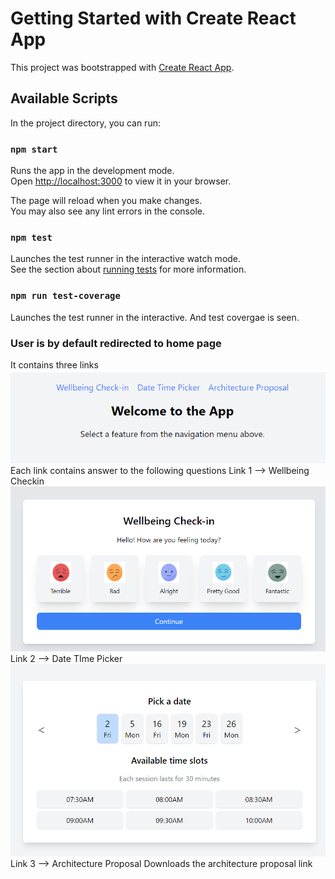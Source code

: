 # Getting Started with Create React App

This project was bootstrapped with [Create React App](https://github.com/facebook/create-react-app).

## Available Scripts

In the project directory, you can run:

### `npm start`

Runs the app in the development mode.\
Open [http://localhost:3000](http://localhost:3000) to view it in your browser.

The page will reload when you make changes.\
You may also see any lint errors in the console.

### `npm test`

Launches the test runner in the interactive watch mode.\
See the section about [running tests](https://facebook.github.io/create-react-app/docs/running-tests) for more information.

### `npm run test-coverage`
Launches the test runner in the interactive.
And test covergae is seen.

### User is by default redirected to home page
It contains three links 
![alt text](image.png)
Each link contains answer to the following questions
Link 1 --> Wellbeing Checkin
![alt text](image-1.png) 
Link 2 --> Date TIme Picker
![alt text](image-2.png) 
Link 3 --> Architecture Proposal
Downloads the architecture proposal link  
